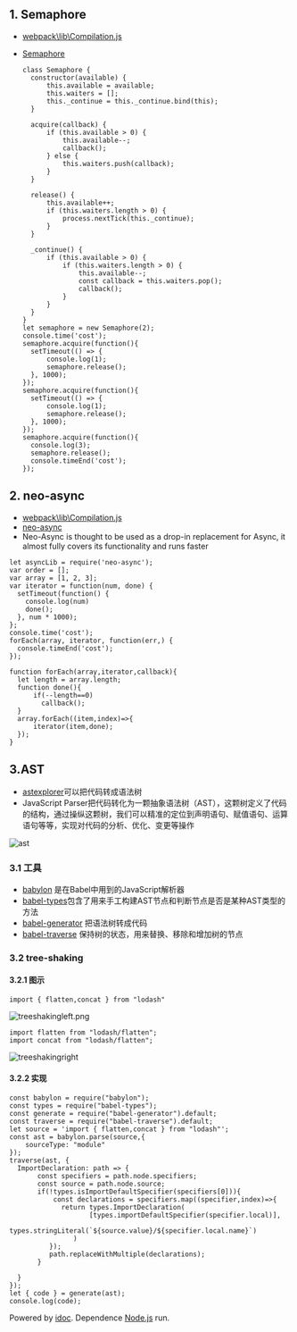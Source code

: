## 1\. Semaphore

-   [webpack\\lib\\Compilation.js](https://github.com/webpack/webpack/blob/v4.39.3/lib/Compilation.js#L895)
-   [Semaphore](https://www.npmjs.com/package/semaphore)
    
    ```
    class Semaphore {
      constructor(available) {
          this.available = available;
          this.waiters = [];
          this._continue = this._continue.bind(this);
      }
    
      acquire(callback) {
          if (this.available > 0) {
              this.available--;
              callback();
          } else {
              this.waiters.push(callback);
          }
      }
    
      release() {
          this.available++;
          if (this.waiters.length > 0) {
              process.nextTick(this._continue);
          }
      }
    
      _continue() {
          if (this.available > 0) {
              if (this.waiters.length > 0) {
                  this.available--;
                  const callback = this.waiters.pop();
                  callback();
              }
          }
      }
    }
    let semaphore = new Semaphore(2);
    console.time('cost');
    semaphore.acquire(function(){
      setTimeout(() => {
          console.log(1);
          semaphore.release();
      }, 1000);
    });
    semaphore.acquire(function(){
      setTimeout(() => {
          console.log(1);
          semaphore.release();
      }, 1000);
    });
    semaphore.acquire(function(){
      console.log(3);
      semaphore.release();
      console.timeEnd('cost');
    });
    
    ```
    

## 2\. neo-async

-   [webpack\\lib\\Compilation.js](https://github.com/webpack/webpack/blob/v4.39.3/lib/Compilation.js#L836)
-   [neo-async](https://www.npmjs.com/package/neo-async)
-   Neo-Async is thought to be used as a drop-in replacement for Async, it almost fully covers its functionality and runs faster

```
let asyncLib = require('neo-async');
var order = [];
var array = [1, 2, 3];
var iterator = function(num, done) {
  setTimeout(function() {
    console.log(num)
    done();
  }, num * 1000);
};
console.time('cost');
forEach(array, iterator, function(err,) {
  console.timeEnd('cost');
});

function forEach(array,iterator,callback){
  let length = array.length;
  function done(){
      if(--length==0)
        callback();
  }  
  array.forEach((item,index)=>{
      iterator(item,done);
  });
}

```

## 3.AST

-   [astexplorer](https://astexplorer.net/)可以把代码转成语法树
-   JavaScript Parser把代码转化为一颗抽象语法树（AST），这颗树定义了代码的结构，通过操纵这颗树，我们可以精准的定位到声明语句、赋值语句、运算语句等等，实现对代码的分析、优化、变更等操作

![ast](http://img.zhufengpeixun.cn/ast.jpg)

### 3.1 工具

-   [babylon](https://www.npmjs.com/package/babylon) 是在Babel中用到的JavaScript解析器
-   [babel-types](https://www.npmjs.com/package/babel-types)包含了用来手工构建AST节点和判断节点是否是某种AST类型的方法
-   [babel-generator](https://www.npmjs.com/package/babel-generator) 把语法树转成代码
-   [babel-traverse](https://www.npmjs.com/package/babel-traverse) 保持树的状态，用来替换、移除和增加树的节点

### 3.2 tree-shaking

#### 3.2.1 图示

```
import { flatten,concat } from "lodash"

```

![treeshakingleft.png](http://img.zhufengpeixun.cn/treeshakingleft.png)

```
import flatten from "lodash/flatten";
import concat from "lodash/flatten";

```

![treeshakingright](http://img.zhufengpeixun.cn/treeshakingright.png)

#### 3.2.2 实现

```
const babylon = require("babylon");
const types = require("babel-types");
const generate = require("babel-generator").default;
const traverse = require("babel-traverse").default;
let source = 'import { flatten,concat } from "lodash"';
const ast = babylon.parse(source,{
    sourceType: "module"
});
traverse(ast, {
  ImportDeclaration: path => {
       const specifiers = path.node.specifiers;
       const source = path.node.source;
       if(!types.isImportDefaultSpecifier(specifiers[0])){
           const declarations = specifiers.map((specifier,index)=>{
             return types.ImportDeclaration(
                    [types.importDefaultSpecifier(specifier.local)],
                    types.stringLiteral(`${source.value}/${specifier.local.name}`)
                )
          });
          path.replaceWithMultiple(declarations);
       }

  }
});
let { code } = generate(ast);
console.log(code);

```

Powered by [idoc](https://github.com/jaywcjlove/idoc). Dependence [Node.js](https://nodejs.org) run.